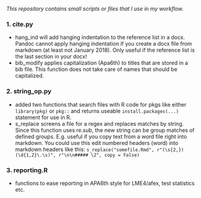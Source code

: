 _This repository contains small scripts or files that I use in my workflow._

### 1. cite.py  
- hang_ind will add hanging indentation to the reference list in a docx. Pandoc cannot apply hanging indentation if you create a docx file from markdown (at least not January 2018). Only useful if the reference list is the last section in your docx!  
- bib_modify applies capitalization (Apa6th) to titles that are stored in a bib file. This function does not take care of names that should be capitalized.

### 2. string_op.py
- added two functions that search files with R code for pkgs like either `library(pkg)` or `pkg::` and returns useable `install.packages(...)` statement for use in R. 
- s_replace screens a file for a regex and replaces matches by string. Since this function uses re.sub, the new string can be group matches of defined groups. E.g. useful if you copy text from a word file right into markdown. You could use this edit numbered headers (word) into markdown headers like this: `s_replace("somefile.Rmd", r"(\s{2,})(\d{1,2}\.\s)", r"\n\n##### \2", copy = False)` 

### 3. reporting.R
- functions to ease reporting in APA6th style for LME4/afex, test statistics etc.








